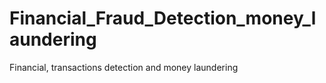# Financial_Fraud_Detection_money_laundering
Financial, transactions detection and money laundering 
